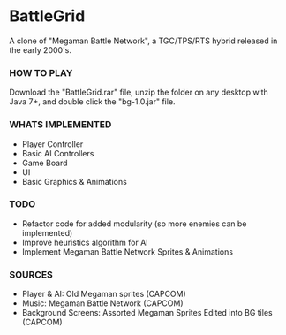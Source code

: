 # BattleGrid
A clone of "Megaman Battle Network", a TGC/TPS/RTS hybrid released in the early 2000's.

### HOW TO PLAY
Download the "BattleGrid.rar" file, unzip the folder on any desktop with Java 7+, and double click the "bg-1.0.jar" file.

### WHATS IMPLEMENTED
- Player Controller
- Basic AI Controllers
- Game Board
- UI
- Basic Graphics & Animations

### TODO
- Refactor code for added modularity (so more enemies can be implemented)
- Improve heuristics algorithm for AI
- Implement Megaman Battle Network Sprites & Animations

### SOURCES
- Player & AI: Old Megaman sprites (CAPCOM)
- Music: Megaman Battle Network (CAPCOM)
- Background Screens: Assorted Megaman Sprites Edited into BG tiles (CAPCOM)
